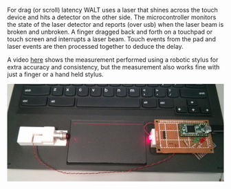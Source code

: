 For drag (or scroll) latency WALT uses a laser that shines across the touch device and hits a detector on the
other side. The microcontroller monitors the state of the laser detector and reports (over usb) when
the laser beam is broken and unbroken. A finger dragged back and forth on a touchpad or touch screen
and interrupts a laser beam. Touch events from the pad and laser events are then processed together
to deduce the delay.

A video [here](https://plus.google.com/+FrancoisBeaufort/posts/XctAif2nv4U) shows the measurement
performed using a robotic stylus for extra accuracy and consistency, but the measurement also works
fine with just a finger or a hand held stylus.

![drag latency measurement](WALT_drag_latency.jpg)
